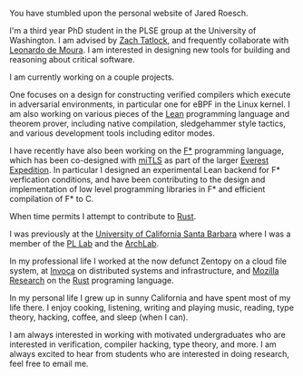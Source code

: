 You have stumbled upon the personal website of Jared Roesch.

I'm a third year PhD student in the PLSE group at the University of Washington.
I am advised by [Zach Tatlock](https://homes.cs.washington.edu/~ztatlock/),
and frequently collaborate with [Leonardo de Moura](http://leodemoura.github.io/).
I am interested in designing new tools for building and reasoning about critical
software.

I am currently working on a couple projects.

One focuses on a design for constructing verified compilers which execute in adversarial
environments, in particular one for eBPF in the Linux kernel. I am also working on various
pieces of the [Lean](leanprover.github.io) programming language and theorem prover, including
native compilation, sledgehammer style tactics, and various development tools including
editor modes.

I have recently have also been working on the [F\*](https://www.fstar-lang.org/) programming language,
which has been co-designed with [miTLS](http://mitls.org/) as part of the larger
[Everest Expedition](https://project-everest.github.io/). In particular I designed an
experimental Lean backend for F\* verfication conditions, and have been contributing to the
design and implementation of low level programming libraries in F\* and efficient compilation
of F\* to C.

When time permits I attempt to contribute to [Rust](https://www.rust-lang.org/).

I was previously at the
[University of California Santa Barbara](https://www.cs.ucsb.edu/)
where I was a member of the
[PL Lab](https://www.cs.ucsb.edu/~benh/research/research.html)
and the [ArchLab](https://www.cs.ucsb.edu/~arch/).

In my professional life I worked at the now defunct Zentopy on a
cloud file system, at [Invoca](http://www.invoca.com/) on distributed systems
and infrastructure, and [Mozilla Research](https://www.mozilla.org/en-US/research/)
on the [Rust](https://www.rust-lang.org/) programing language.

In my personal life I grew up in sunny California and have spent most of my life
there. I enjoy cooking, listening, writing and playing music, reading,
type theory, hacking, coffee, and sleep (when I can).

I am always interested in working with motivated undergraduates who are
interested in verification, compiler hacking, type theory, and more.
I am always excited to hear from students who are interested in doing
research, feel free to email me.
